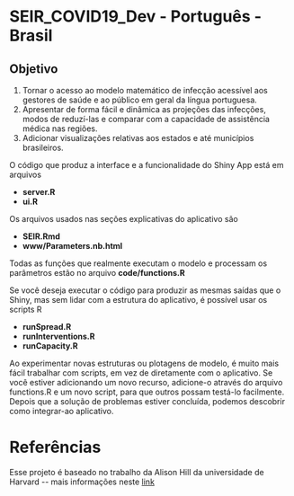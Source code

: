 # SEIR_COVID19_Dev - Português - Brasil

## Objetivo

1. Tornar o acesso ao modelo matemático de infecção acessível aos gestores de saúde e ao público em geral da língua portuguesa. 
2. Apresentar de forma fácil e dinâmica as projeções das infecções, modos de reduzí-las e comparar com a capacidade de assistência médica nas regiões.
3. Adicionar visualizações relativas aos estados e até municípios brasileiros. 


O código que produz a interface e a funcionalidade do Shiny App está em arquivos
* **server.R**
* **ui.R**

Os arquivos usados nas seções explicativas do aplicativo são
* **SEIR.Rmd**
* **www/Parameters.nb.html**


Todas as funções que realmente executam o modelo e processam os parâmetros estão no arquivo **code/functions.R**

Se você deseja executar o código para produzir as mesmas saídas que o Shiny, mas sem lidar com a estrutura do aplicativo, é possível usar os scripts R
* **runSpread.R**
* **runInterventions.R**
* **runCapacity.R**

Ao experimentar novas estruturas ou plotagens de modelo, é muito mais fácil trabalhar com scripts, em vez de diretamente com o aplicativo. Se você estiver adicionando um novo recurso, adicione-o através do arquivo functions.R e um novo script, para que outros possam testá-lo facilmente. Depois que a solução de problemas estiver concluída, podemos descobrir como integrar-ao aplicativo. 


# Referências 
Esse projeto é baseado no trabalho da Alison Hill da universidade de Harvard -- mais informações neste [link](https://github.com/Aquarela-Advanced-Analytics/SEIR_COVID19_Dev.git)
